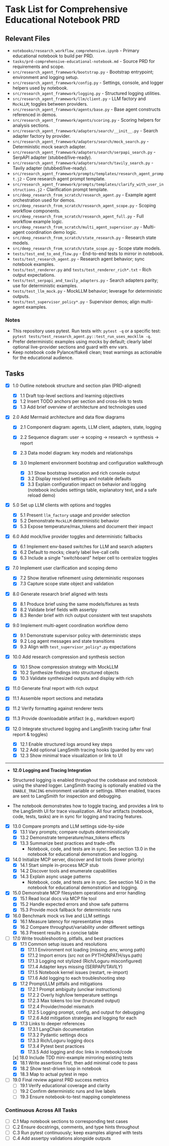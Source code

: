 # Task List for Comprehensive Educational Notebook PRD

## Relevant Files

- `notebooks/research_workflow_comprehensive.ipynb` - Primary educational notebook to build per PRD.
- `tasks/prd-comprehensive-educational-notebook.md` - Source PRD for requirements and scope.
- `src/research_agent_framework/bootstrap.py` - Bootstrap entrypoint; environment and logging setup.
- `src/research_agent_framework/config.py` - Settings, console, and logger helpers used by notebook.
- `src/research_agent_framework/logging.py` - Structured logging utilities.
- `src/research_agent_framework/llm/client.py` - LLM factory and `MockLLM`; toggles between providers.
- `src/research_agent_framework/agents/base.py` - Base agent constructs referenced in demos.
- `src/research_agent_framework/agents/scoring.py` - Scoring helpers for analysis sections.
- `src/research_agent_framework/adapters/search/__init__.py` - Search adapter factory by provider.
- `src/research_agent_framework/adapters/search/mock_search.py` - Deterministic mock search adapter.
- `src/research_agent_framework/adapters/search/serpapi_search.py` - SerpAPI adapter (stubbed/live-ready).
- `src/research_agent_framework/adapters/search/tavily_search.py` - Tavily adapter (stubbed/live-ready).
- `src/research_agent_framework/prompts/templates/research_agent_prompt.j2` - Core research agent prompt template.
- `src/research_agent_framework/prompts/templates/clarify_with_user_instructions.j2` - Clarification prompt template.
- `src/deep_research_from_scratch/research_agent.py` - Example agent orchestration used for demos.
- `src/deep_research_from_scratch/research_agent_scope.py` - Scoping workflow components.
- `src/deep_research_from_scratch/research_agent_full.py` - Full workflow example logic.
- `src/deep_research_from_scratch/multi_agent_supervisor.py` - Multi-agent coordination demo logic.
- `src/deep_research_from_scratch/state_research.py` - Research state models.
- `src/deep_research_from_scratch/state_scope.py` - Scope state models.
- `tests/test_end_to_end_flow.py` - End-to-end tests to mirror in notebook.
- `tests/test_research_agent.py` - Research agent behavior; sync notebook examples.
- `tests/test_renderer.py` and `tests/test_renderer_rich*.txt` - Rich output expectations.
- `tests/test_serpapi_and_tavily_adapters.py` - Search adapters parity; use for deterministic examples.
- `tests/test_llm_mock.py` - MockLLM behavior; leverage for deterministic outputs.
- `tests/test_supervisor_policy*.py` - Supervisor demos; align multi-agent examples.

### Notes

- This repository uses pytest. Run tests with: `pytest -q` or a specific test: `pytest tests/test_research_agent.py::test_run_uses_mockllm
  -q`.
- Prefer deterministic examples using mocks by default; clearly label optional live-provider sections and guard with env vars.
- Keep notebook code Pylance/flake8 clean; treat warnings as actionable for the educational audience.

## Tasks

- [x] 1.0 Outline notebook structure and section plan (PRD-aligned)
  - [x] 1.1 Draft top-level sections and learning objectives
  - [x] 1.2 Insert TODO anchors per section and cross-link to tests
  - [x] 1.3 Add brief overview of architecture and technologies used

- [x] 2.0 Add Mermaid architecture and data flow diagrams
  - [x] 2.1 Component diagram: agents, LLM client, adapters, state, logging
  - [x] 2.2 Sequence diagram: user → scoping → research → synthesis → report
  - [x] 2.3 Data model diagram: key models and relationships

  - [x] 3.0 Implement environment bootstrap and configuration walkthrough
    - [x] 3.1 Show bootstrap invocation and rich console output
    - [x] 3.2 Display resolved settings and notable defaults
    - [x] 3.3 Explain configuration impact on behavior and logging (notebook includes settings table, explanatory text, and a safe reload
      demo)

- [x] 5.0 Set up LLM clients with options and toggles
  - [x] 5.1 Present `llm_factory` usage and provider selection
  - [x] 5.2 Demonstrate `MockLLM` deterministic behavior
  - [x] 5.3 Expose temperature/max_tokens and document their impact

- [x] 6.0 Add mock/live provider toggles and deterministic fallbacks
  - [x] 6.1 Implement env-based switches for LLM and search adapters
  - [x] 6.2 Default to mocks; clearly label live-call cells
  - [x] 6.3 Include a single "switchboard" helper cell to centralize toggles

- [x] 7.0 Implement user clarification and scoping demo
  - [x] 7.2 Show iterative refinement using deterministic responses
  - [x] 7.3 Capture scope state object and validation

- [x] 8.0 Generate research brief aligned with tests
  - [x] 8.1 Produce brief using the same models/fixtures as tests
  - [x] 8.2 Validate brief fields with assertpy
  - [x] 8.3 Render brief with rich output consistent with test snapshots

- [x] 9.0 Implement multi-agent coordination workflow demo
  - [x] 9.1 Demonstrate supervisor policy with deterministic steps
  - [x] 9.2 Log agent messages and state transitions
  - [x] 9.3 Align with `test_supervisor_policy*.py` expectations

- [x] 10.0 Add research compression and synthesis section
  - [x] 10.1 Show compression strategy with MockLLM
  - [x] 10.2 Synthesize findings into structured objects
  - [x] 10.3 Validate synthesized outputs and display with rich

- [x] 11.0 Generate final report with rich output
- [x] 11.1 Assemble report sections and metadata
- [x] 11.2 Verify formatting against renderer tests
- [x] 11.3 Provide downloadable artifact (e.g., markdown export)

- [x] 12.0 Integrate structured logging and LangSmith tracing (after final report & toggles)
  - [x] 12.1 Enable structured logs around key steps
  - [x] 12.2 Add optional LangSmith tracing hooks (guarded by env var)
  - [x] 12.3 Show minimal trace visualization or link to UI

---

- **12.0 Logging and Tracing Integration**

- Structured logging is enabled throughout the codebase and notebook using the shared logger. LangSmith tracing is optionally enabled via
the `ENABLE_TRACING` environment variable or settings. When enabled, traces are sent to LangSmith for inspection and debugging.
- The notebook demonstrates how to toggle tracing, and provides a link to the LangSmith UI for trace visualization. All four artifacts
(notebook, code, tests, tasks) are in sync for logging and tracing features.

- [x] 13.0 Compare prompts and LLM settings side-by-side
  - [x] 13.1 Vary prompts; compare outputs deterministically
  - [x] 13.2 Demonstrate temperature/max_tokens effects
  - [x] 13.3 Summarize best practices and trade-offs
    - Notebook, code, and tests are in sync. See section 13.0 in the notebook for educational demonstration and logging.

- [x] 14.0 Initialize MCP server, discover and list tools (lower priority)
  - [x] 14.1 Start simple in-process MCP stub
  - [x] 14.2 Discover tools and enumerate capabilities
  - [x] 14.3 Explain async usage patterns
    - Notebook, code, and tests are in sync. See section 14.0 in the notebook for educational demonstration and logging.

- [x] 15.0 Demonstrate MCP filesystem operations and error handling
  - [x] 15.1 Read local docs via MCP file tool
  - [x] 15.2 Handle expected errors and show safe patterns
  - [x] 15.3 Provide mock fallback for deterministic runs

- [x] 16.0 Benchmark mock vs live and LLM settings
  - [x] 16.1 Measure latency for representative steps
  - [x] 16.2 Compare throughput/variability under different settings
  - [x] 16.3 Present results in a concise table

- [ ] 17.0 Write troubleshooting, pitfalls, and best practices
  - [x] 17.1 Common setup issues and resolutions
    - [x] 17.1.1 Environment not loading (missing .env, wrong path)
    - [x] 17.1.2 Import errors (src not on PYTHONPATH/sys.path)
    - [x] 17.1.3 Logging not stylized (Rich/Loguru misconfigured)
    - [x] 17.1.4 Adapter keys missing (SERPAPI/TAVILY)
    - [x] 17.1.5 Notebook kernel issues (restart, re-import)
    - [x] 17.1.6 Add logging to each troubleshooting step
  - [x] 17.2 Prompt/LLM pitfalls and mitigations
    - [x] 17.2.1 Prompt ambiguity (unclear instructions)
    - [x] 17.2.2 Overly high/low temperature settings
    - [x] 17.2.3 Max tokens too low (truncated output)
    - [x] 17.2.4 Provider/model mismatch
    - [x] 17.2.5 Logging prompt, config, and output for debugging
    - [x] 17.2.6 Add mitigation strategies and logging for each
  - [x] 17.3 Links to deeper references
    - [x] 17.3.1 LangChain documentation
    - [x] 17.3.2 Pydantic settings docs
    - [x] 17.3.3 Rich/Loguru logging docs
    - [x] 17.3.4 Pytest best practices
    - [x] 17.3.5 Add logging and doc links in notebook/code

   [x] 18.0 Include TDD mini-example mirroring existing tests
  - [x] 18.1 Write assertions first, then add minimal code to pass
  - [x] 18.2 Show test-driven loop in notebook
  - [x] 18.3 Map to actual pytest in repo

- [ ] 19.0 Final review against PRD success metrics
  - [ ] 19.1 Verify educational coverage and clarity
  - [ ] 19.2 Confirm deterministic runs and live labels
  - [ ] 19.3 Ensure notebook-to-test mapping completeness

### Continuous Across All Tasks

- [ ] C.1 Map notebook sections to corresponding test cases
- [ ] C.2 Ensure docstrings, comments, and type hints throughout
- [ ] C.3 Run pytest continuously; keep examples aligned with tests
- [ ] C.4 Add assertpy validations alongside outputs
